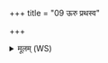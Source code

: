 +++
title = "09 ऊरु प्रथस्व"

+++
<details><summary>मूलम् (WS)</summary>

ऊरु : प्रथस्व महता महिम्ना सहस्रपृष्ठः सुकृतस्य लोके ।  
पितामहाः पितरः प्रजोपजाहं पक्त्वा पञ्चदशस्ते अस्मि ॥ १० ॥
</details>